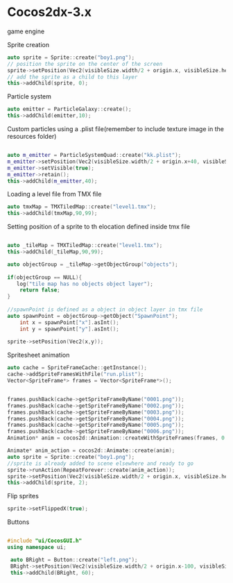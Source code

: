 # Cocos2dx-3.x
game engine


Sprite creation
```cpp
auto sprite = Sprite::create("boy1.png");
// position the sprite on the center of the screen
sprite->setPosition(Vec2(visibleSize.width/2 + origin.x, visibleSize.height/2 + origin.y));
// add the sprite as a child to this layer
this->addChild(sprite, 0);
```
Particle system

```cpp
auto emitter = ParticleGalaxy::create();
this->addChild(emitter,10);
```

Custom particles using a .plist file(remember to include texture image in the resources folder)
```cpp

auto m_emitter = ParticleSystemQuad::create("kk.plist");
m_emitter->setPosition(Vec2(visibleSize.width/2 + origin.x+40, visibleSize.height/2 + origin.y));
m_emitter->setVisible(true);
m_emitter->retain();
this->addChild(m_emitter,40);
```
Loading  a level file from TMX file
```cpp
auto tmxMap = TMXTiledMap::create("level1.tmx");
this->addChild(tmxMap,90,99);
```

Setting position of a sprite to th elocation defined inside tmx file
```cpp

auto _tileMap = TMXTiledMap::create("level1.tmx");
this->addChild(_tileMap,90,99);

auto objectGroup = _tileMap->getObjectGroup("objects");
 
if(objectGroup == NULL){
   log("tile map has no objects object layer");
    return false;
}
 
//spawnPoint is defined as a object in object layer in tmx file
auto spawnPoint = objectGroup->getObject("SpawnPoint");
    int x = spawnPoint["x"].asInt();
    int y = spawnPoint["y"].asInt();
 
sprite->setPosition(Vec2(x,y));
```
Spritesheet animation

```cpp
auto cache = SpriteFrameCache::getInstance();
cache->addSpriteFramesWithFile("run.plist");
Vector<SpriteFrame*> frames = Vector<SpriteFrame*>();


frames.pushBack(cache->getSpriteFrameByName("0001.png"));
frames.pushBack(cache->getSpriteFrameByName("0002.png"));
frames.pushBack(cache->getSpriteFrameByName("0003.png"));
frames.pushBack(cache->getSpriteFrameByName("0004.png"));
frames.pushBack(cache->getSpriteFrameByName("0005.png"));
frames.pushBack(cache->getSpriteFrameByName("0006.png"));
Animation* anim = cocos2d::Animation::createWithSpriteFrames(frames, 0.1f, 1);

Animate* anim_action = cocos2d::Animate::create(anim);
auto sprite = Sprite::create("boy1.png");
//sprite is already added to scene elsewhere and ready to go
sprite->runAction(RepeatForever::create(anim_action));
sprite->setPosition(Vec2(visibleSize.width/2 + origin.x, visibleSize.height/2 + origin.y));
this->addChild(sprite, 2);
```

Flip sprites
```cpp
sprite->setFlippedX(true); 
```


Buttons
```cpp

#include "ui/CocosGUI.h"
using namespace ui;

 auto BRight = Button::create("left.png");
 BRight->setPosition(Vec2(visibleSize.width/2 + origin.x-100, visibleSize.height/2 + origin.y));
 this->addChild(BRight, 60);

```
